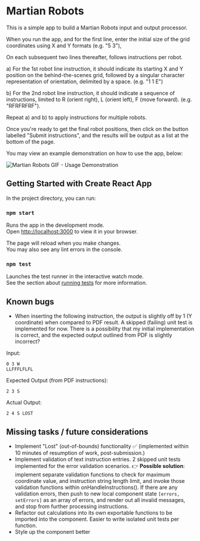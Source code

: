 # Martian Robots

This is a simple app to build a Martian Robots input and output processor.

When you run the app, and for the first line, enter the initial size of the grid coordinates using X and Y formats (e.g. "5 3"),

On each subsequent two lines thereafter, follows instructions per robot.

a) For the 1st robot line instruction, it should indicate its starting X and Y position on the behind-the-scenes grid, followed by a singular character representation of orientation, delimited by a space. (e.g. "1 1 E")

b) For the 2nd robot line instruction, it should indicate a sequence of instructions, limited to R (orient right), L (orient left), F (move forward). (e.g. "RFRFRFRF").

Repeat a) and b) to apply instructions for multiple robots.

Once you're ready to get the final robot positions, then click on the button labelled "Submit instructions", and the results will be output as a list at the bottom of the page.

You may view an example demonstration on how to use the app, below:

![Martian Robots GIF - Usage Demonstration](https://user-images.githubusercontent.com/7581546/218867691-8156bbb4-98dc-4efb-990a-28a7d1c1bc87.gif)

## Getting Started with Create React App

In the project directory, you can run:

### `npm start`

Runs the app in the development mode.\
Open [http://localhost:3000](http://localhost:3000) to view it in your browser.

The page will reload when you make changes.\
You may also see any lint errors in the console.

### `npm test`

Launches the test runner in the interactive watch mode.\
See the section about [running tests](https://facebook.github.io/create-react-app/docs/running-tests) for more information.

## Known bugs

- When inserting the following instruction, the output is slightly off by 1 (Y coordinate) when compared to PDF result. A skipped (failing) unit test is implemented for now. There is a possibility that my initial implementation is correct, and the expected output outlined from PDF is slightly incorrect?

Input:

```
0 3 W
LLFFFLFLFL
```

Expected Output (from PDF instructions):

```
2 3 S
```

Actual Output:

```
2 4 S LOST
```

## Missing tasks / future considerations

- Implement "Lost" (out-of-bounds) functionality ✅ (implemented within 10 minutes of resumption of work, post-submission.)
- Implement validation of text instruction entries. 2 skipped unit tests implemented for the error validation scenarios. 👉 **Possible solution**: implement separate validation functions to check for maximum coordinate value, and instruction string length limit, and invoke those validation functions within onHandleInstructions(). If there are any validation errors, then push to new local component state `[errors, setErrors]` as an array of errors, and render out all invalid messages, and stop from further processing instructions.
- Refactor out calculations into its own exportable functions to be imported into the component. Easier to write isolated unit tests per function.
- Style up the component better
